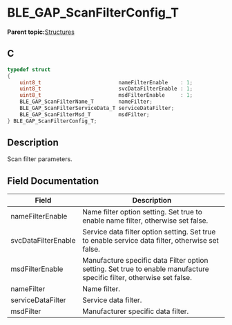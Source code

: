 # BLE\_GAP\_ScanFilterConfig\_T

**Parent topic:**[Structures](GUID-A15AC144-CD72-427A-B096-33FC1E7FEA88.md)

## C

```c
typedef struct
{
    uint8_t                         nameFilterEnable    : 1;
    uint8_t                         svcDataFilterEnable : 1;
    uint8_t                         msdFilterEnable     : 1;
    BLE_GAP_ScanFilterName_T        nameFilter;
    BLE_GAP_ScanFilterServiceData_T serviceDataFilter;
    BLE_GAP_ScanFilterMsd_T         msdFilter;
} BLE_GAP_ScanFilterConfig_T;
```

## Description

Scan filter parameters.

## Field Documentation

|Field|Description|
|-----|-----------|
|nameFilterEnable|Name filter option setting. Set true to enable name filter, otherwise set false.|
|svcDataFilterEnable|Service data filter option setting. Set true to enable service data filter, otherwise set false.|
|msdFilterEnable|Manufacture specific data Filter option setting. Set true to enable manufacture specific filter, otherwise set false.|
|nameFilter|Name filter.|
|serviceDataFilter|Service data filter.|
|msdFilter|Manufacturer specific data filter.|

